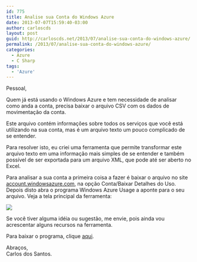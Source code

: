 ```yaml
---
id: 775
title: Analise sua Conta do Windows Azure
date: 2013-07-07T15:59:40-03:00
author: carloscds
layout: post
guid: http://carloscds.net/2013/07/analise-sua-conta-do-windows-azure/
permalink: /2013/07/analise-sua-conta-do-windows-azure/
categories:
  - Azure
  - C Sharp
tags:
  - 'Azure'
---
```

Pessoal,

Quem já está usando o Windows Azure e tem necessidade de analisar como anda a conta, precisa baixar o arquivo CSV com os dados de movimentação da conta.

Este arquivo contém informações sobre todos os serviços que você está utilizando na sua conta, mas é um arquivo texto um pouco complicado de se entender.

Para resolver isto, eu criei uma ferramenta que permite transformar este arquivo texto em uma informação mais simples de se entender e também possível de ser exportada para um arquivo XML, que pode até ser aberto no Excel.

Para analisar a sua conta a primeira coisa a fazer é baixar o arquivo no site [account.windowsazure.com](http://account.windowsazure.com), na opção Conta/Baixar Detalhes do Uso. Depois disto abra o programa Windows Azure Usage a aponte para o seu arquivo. Veja a tela principal da ferramenta:

![]( wp-content/uploads/2013/07/SNAGHTMLd76deed2.png)

Se você tiver alguma idéia ou sugestão, me envie, pois ainda vou acrescentar alguns recursos na ferramenta.

Para baixar o programa, clique [aqui](http://carloscds.net/download/azureusage.zip).

Abraços,  
Carlos dos Santos.